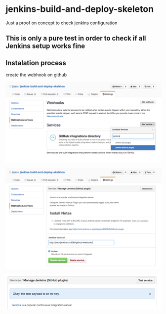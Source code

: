# jenkins-build-and-deploy-skeleton

Just a proof on concept to check jenkins configuration

## This is only a pure test in order to check if all Jenkins setup works fine

## Instalation process

create the webhook on github

![step 1](doc/images/configure-webhook-on-github-1-3.png)

![step 2](doc/images/configure-webhook-on-github-2-3.png)

![step 3](doc/images/configure-webhook-on-github-3-3.png)
